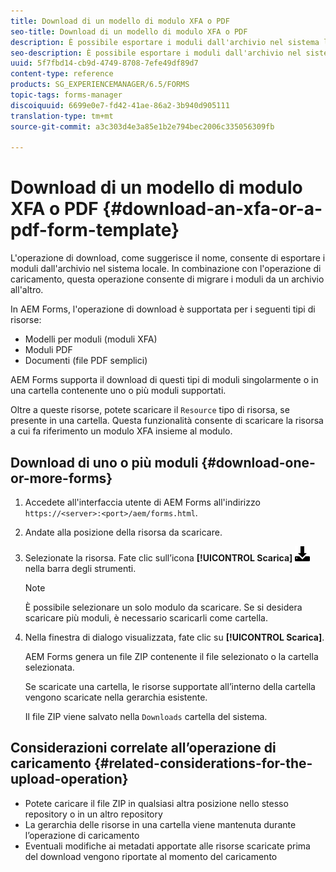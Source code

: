 ```yaml
---
title: Download di un modello di modulo XFA o PDF
seo-title: Download di un modello di modulo XFA o PDF
description: È possibile esportare i moduli dall'archivio nel sistema locale ed eseguire la migrazione dei moduli scaricati in un nuovo archivio.
seo-description: È possibile esportare i moduli dall'archivio nel sistema locale ed eseguire la migrazione dei moduli scaricati in un nuovo archivio.
uuid: 5f7fbd14-cb9d-4749-8708-7efe49df89d7
content-type: reference
products: SG_EXPERIENCEMANAGER/6.5/FORMS
topic-tags: forms-manager
discoiquuid: 6699e0e7-fd42-41ae-86a2-3b940d905111
translation-type: tm+mt
source-git-commit: a3c303d4e3a85e1b2e794bec2006c335056309fb

---
```



# Download di un modello di modulo XFA o PDF {#download-an-xfa-or-a-pdf-form-template}

L&#39;operazione di download, come suggerisce il nome, consente di esportare i moduli dall&#39;archivio nel sistema locale. In combinazione con l&#39;operazione di caricamento, questa operazione consente di migrare i moduli da un archivio all&#39;altro.

In AEM Forms, l&#39;operazione di download è supportata per i seguenti tipi di risorse:

* Modelli per moduli (moduli XFA)
* Moduli PDF
* Documenti (file PDF semplici)

AEM Forms supporta il download di questi tipi di moduli singolarmente o in una cartella contenente uno o più moduli supportati.

Oltre a queste risorse, potete scaricare il `Resource` tipo di risorsa, se presente in una cartella. Questa funzionalità consente di scaricare la risorsa a cui fa riferimento un modulo XFA insieme al modulo.

## Download di uno o più moduli {#download-one-or-more-forms}

1. Accedete all&#39;interfaccia utente di AEM Forms all&#39;indirizzo `https://<server>:<port>/aem/forms.html`.

1. Andate alla posizione della risorsa da scaricare.

1. Selezionate la risorsa. Fate clic sull’icona **[!UICONTROL Scarica]** ![aem6forms_download](assets/aem6forms_download.png) nella barra degli strumenti.

   >[!NOTE]
   >
   >È possibile selezionare un solo modulo da scaricare. Se si desidera scaricare più moduli, è necessario scaricarli come cartella.

1. Nella finestra di dialogo visualizzata, fate clic su **[!UICONTROL Scarica]**.

   AEM Forms genera un file ZIP contenente il file selezionato o la cartella selezionata.

   Se scaricate una cartella, le risorse supportate all’interno della cartella vengono scaricate nella gerarchia esistente.

   Il file ZIP viene salvato nella `Downloads` cartella del sistema.

## Considerazioni correlate all’operazione di caricamento {#related-considerations-for-the-upload-operation}

* Potete caricare il file ZIP in qualsiasi altra posizione nello stesso repository o in un altro repository
* La gerarchia delle risorse in una cartella viene mantenuta durante l’operazione di caricamento
* Eventuali modifiche ai metadati apportate alle risorse scaricate prima del download vengono riportate al momento del caricamento

